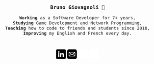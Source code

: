 <div align='center'>

<h3><samp><strong>Bruno Giovagnoli</strong> 👋 </samp></h3>

<p> <samp><strong>Working</strong> as a Software Developer for 7+ years, <br> <strong>Studying</strong> Game Development and Network Programming, <br> <strong>Teaching</strong> how to code to friends and students since 2018, <br> <strong>Improving</strong> my English and French every day.</samp></p>

<br>

[![](img/linkedin.png)](https://www.linkedin.com/in/bruno-giovagnoli/#gh-light-mode-only)
[![](img/mail.png)](mailto:brunogiovagnoli@gmail.com/#gh-light-mode-only)
[![](img/linkedin-light.png)](https://www.linkedin.com/in/bruno-giovagnoli/#gh-dark-mode-only)
[![](img/mail-light.png)](mailto:brunogiovagnoli@gmail.com/#gh-dark-mode-only)

</div>

<!-- README Design from https://github.com/AntonioFalcaoJr/AntonioFalcaoJr -->
